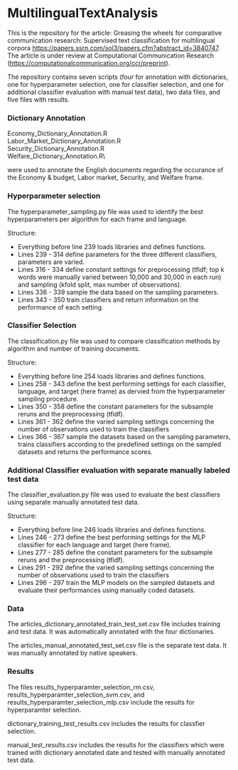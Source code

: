 # MultilingualTextAnalysis

This is the repository for the article:
Greasing the wheels for comparative communication research: Supervised text classification for multilingual corpora https://papers.ssrn.com/sol3/papers.cfm?abstract_id=3840747.
The article is under review at Computational Communication Research (https://computationalcommunication.org/ccr/preprint).


The repository contains seven scripts (four for annotation with dictionaries, one for hyperparameter selection, one for classifier selection, and one for additional classifier evaluation with manual test data), two data files, and five files with results.


### Dictionary Annotation

Economy_Dictionary_Annotation.R\
Labor_Market_Dictionary_Annotation.R\
Security_Dictionary_Annotation.R\
Welfare_Dictionary_Annotation.R\

were used to annotate the English documents regarding the occurance of the Economy & budget, Labor market, Security, and Welfare frame. 

### Hyperparameter selection
The hyperparameter_sampling.py file was used to identify the best hyperparameters per algorithm for each frame and language.

Structure:
- Everything before line 239 loads libraries and defines functions.
- Lines 239 - 314 define parameters for the three different classifiers, parameters are varied.
- Lines 316 - 334 define constant settings for preprocessing (tfidf; top k words were manually varied between 10,000 and 30,000 in each run) and sampling (kfold split, max number of observations).
- Lines 336 - 339 sample the data based on the sampling parameters.
- Lines 343 - 350 train classifiers and return information on the performance of each setting.

### Classifier Selection
The classification.py file was used to compare classification methods by algorithm and number of training documents.

Structure:
- Everything before line 254 loads libraries and defines functions.
- Lines 258 - 343 define the best performing settings for each classifier, language, and target (here frame) as dervied from the hyperparameter sampling procedure.
- Lines 350 - 358 define the constant parameters for the subsample reruns and the preprocessing (tfidf).
- Lines 361 - 362 define the varied sampling settings concerning the number of observations used to train the classifiers
- Lines 366 - 367 sample the datasets based on the sampling parameters, trains classifiers according to the predefined settings on the sampled datasets and returns the performance scores.

### Additional Classifier evaluation with separate manually labeled test data
The classifier_evaluation.py file was used to evaluate the best classifiers using separate manually annotated test data.

Structure:
- Everything before line 246 loads libraries and defines functions.
- Lines 246 - 273 define the best performing settings for the MLP classifier for each language and target (here frame).
- Lines 277 - 285 define the constant parameters for the subsample reruns and the preprocessing (tfidf).
- Lines 291 - 292 define the varied sampling settings concerning the number of observations used to train the classifiers
- Lines 296 - 297 train the MLP models on the sampled datasets and evaluate their performances using manually coded datasets.

### Data

The articles_dictionary_annotated_train_test_set.csv file includes training and test data. It was automatically annotated with the four dictionaries.

The articles_manual_annotated_test_set.csv file is the separate test data. It was manually annotated by native speakers.

### Results

The files results_hyperparamter_selection_rm.csv, results_hyperparamter_selection_svm.csv, and results_hyperparamter_selection_mlp.csv include the results for hyperparamter selection.

dictionary_training_test_results.csv includes the results for classfier selection.

manual_test_results.csv includes the results for the classifiers which were trained with dictionary annotated date and tested with manually annotated test data.




